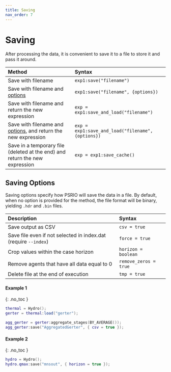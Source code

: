```yaml
---
title: Saving
nav_order: 7
---
```


# Saving

After processing the data, it is convenient to save it to a file to store it and pass it around. 

| Method                                                                          | Syntax                                              |
|:--------------------------------------------------------------------------------|:----------------------------------------------------|
| Save with filename                                                              | `exp1:save("filename")`                             |
| Save with filename and [options][saving-options]                                | `exp1:save("filename", {options})`                  |
| Save with filename and return the new expression                                | `exp = exp1:save_and_load("filename")`              |
| Save with filename and [options][saving-options], and return the new expression | `exp = exp1:save_and_load("filename", {options})`   |
| Save in a temporary file (deleted at the end) and return the new expression     | `exp = exp1:save_cache()`                           |

## Saving Options

Saving options specify how PSRIO will save the data in a file. By default, when no option is provided for the method, the file format will be binary, yielding `.hdr` and `.bin` files.

| Description                                                     | Syntax                                     |
|:----------------------------------------------------------------|:-------------------------------------------|
| Save output as CSV                                              | `csv = true`                               |
| Save file even if not selected in index.dat (require `--index`) | `force = true`                             |
| Crop values within the case horizon                             | `horizon = boolean`                        |
| Remove agents that have all data equal to 0                     | `remove_zeros = true`                      |
| Delete file at the end of execution                             | `tmp = true`                               |

#### Example 1
{: .no_toc }

``` lua
thermal = Hydro();
gerter = thermal:load("gerter");

agg_gerter = gerter:aggregate_stages(BY_AVERAGE());
agg_gerter:save("AggregatedGerter", { csv = true });
```

#### Example 2
{: .no_toc }

``` lua
hydro = Hydro();
hydro.qmax:save("mnsout", { horizon = true });
```

[saving-options]: https://psrenergy.github.io/psrio-docs/saving.html#saving-options

